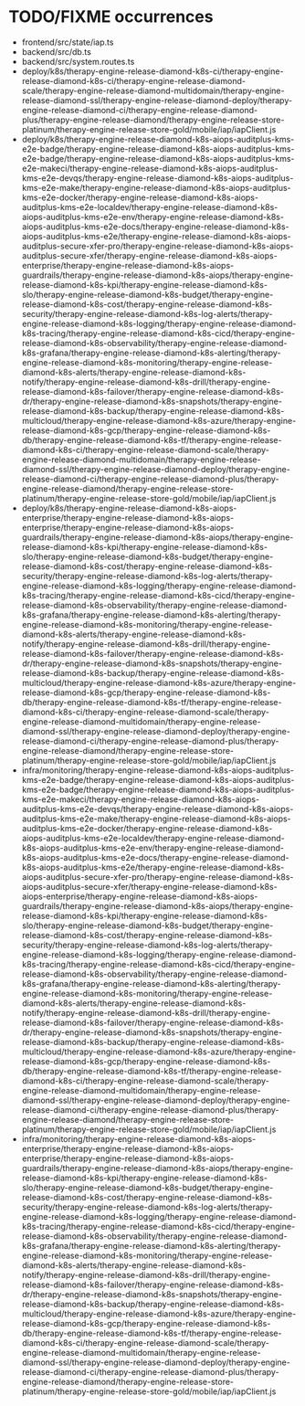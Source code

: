 # TODO/FIXME occurrences

- frontend/src/state/iap.ts
- backend/src/db.ts
- backend/src/system.routes.ts
- deploy/k8s/therapy-engine-release-diamond-k8s-ci/therapy-engine-release-diamond-k8s-ci/therapy-engine-release-diamond-scale/therapy-engine-release-diamond-multidomain/therapy-engine-release-diamond-ssl/therapy-engine-release-diamond-deploy/therapy-engine-release-diamond-ci/therapy-engine-release-diamond-plus/therapy-engine-release-diamond/therapy-engine-release-store-platinum/therapy-engine-release-store-gold/mobile/iap/iapClient.js
- deploy/k8s/therapy-engine-release-diamond-k8s-aiops-auditplus-kms-e2e-badge/therapy-engine-release-diamond-k8s-aiops-auditplus-kms-e2e-badge/therapy-engine-release-diamond-k8s-aiops-auditplus-kms-e2e-makeci/therapy-engine-release-diamond-k8s-aiops-auditplus-kms-e2e-devqs/therapy-engine-release-diamond-k8s-aiops-auditplus-kms-e2e-make/therapy-engine-release-diamond-k8s-aiops-auditplus-kms-e2e-docker/therapy-engine-release-diamond-k8s-aiops-auditplus-kms-e2e-localdev/therapy-engine-release-diamond-k8s-aiops-auditplus-kms-e2e-env/therapy-engine-release-diamond-k8s-aiops-auditplus-kms-e2e-docs/therapy-engine-release-diamond-k8s-aiops-auditplus-kms-e2e/therapy-engine-release-diamond-k8s-aiops-auditplus-secure-xfer-pro/therapy-engine-release-diamond-k8s-aiops-auditplus-secure-xfer/therapy-engine-release-diamond-k8s-aiops-enterprise/therapy-engine-release-diamond-k8s-aiops-guardrails/therapy-engine-release-diamond-k8s-aiops/therapy-engine-release-diamond-k8s-kpi/therapy-engine-release-diamond-k8s-slo/therapy-engine-release-diamond-k8s-budget/therapy-engine-release-diamond-k8s-cost/therapy-engine-release-diamond-k8s-security/therapy-engine-release-diamond-k8s-log-alerts/therapy-engine-release-diamond-k8s-logging/therapy-engine-release-diamond-k8s-tracing/therapy-engine-release-diamond-k8s-cicd/therapy-engine-release-diamond-k8s-observability/therapy-engine-release-diamond-k8s-grafana/therapy-engine-release-diamond-k8s-alerting/therapy-engine-release-diamond-k8s-monitoring/therapy-engine-release-diamond-k8s-alerts/therapy-engine-release-diamond-k8s-notify/therapy-engine-release-diamond-k8s-drill/therapy-engine-release-diamond-k8s-failover/therapy-engine-release-diamond-k8s-dr/therapy-engine-release-diamond-k8s-snapshots/therapy-engine-release-diamond-k8s-backup/therapy-engine-release-diamond-k8s-multicloud/therapy-engine-release-diamond-k8s-azure/therapy-engine-release-diamond-k8s-gcp/therapy-engine-release-diamond-k8s-db/therapy-engine-release-diamond-k8s-tf/therapy-engine-release-diamond-k8s-ci/therapy-engine-release-diamond-scale/therapy-engine-release-diamond-multidomain/therapy-engine-release-diamond-ssl/therapy-engine-release-diamond-deploy/therapy-engine-release-diamond-ci/therapy-engine-release-diamond-plus/therapy-engine-release-diamond/therapy-engine-release-store-platinum/therapy-engine-release-store-gold/mobile/iap/iapClient.js
- deploy/k8s/therapy-engine-release-diamond-k8s-aiops-enterprise/therapy-engine-release-diamond-k8s-aiops-enterprise/therapy-engine-release-diamond-k8s-aiops-guardrails/therapy-engine-release-diamond-k8s-aiops/therapy-engine-release-diamond-k8s-kpi/therapy-engine-release-diamond-k8s-slo/therapy-engine-release-diamond-k8s-budget/therapy-engine-release-diamond-k8s-cost/therapy-engine-release-diamond-k8s-security/therapy-engine-release-diamond-k8s-log-alerts/therapy-engine-release-diamond-k8s-logging/therapy-engine-release-diamond-k8s-tracing/therapy-engine-release-diamond-k8s-cicd/therapy-engine-release-diamond-k8s-observability/therapy-engine-release-diamond-k8s-grafana/therapy-engine-release-diamond-k8s-alerting/therapy-engine-release-diamond-k8s-monitoring/therapy-engine-release-diamond-k8s-alerts/therapy-engine-release-diamond-k8s-notify/therapy-engine-release-diamond-k8s-drill/therapy-engine-release-diamond-k8s-failover/therapy-engine-release-diamond-k8s-dr/therapy-engine-release-diamond-k8s-snapshots/therapy-engine-release-diamond-k8s-backup/therapy-engine-release-diamond-k8s-multicloud/therapy-engine-release-diamond-k8s-azure/therapy-engine-release-diamond-k8s-gcp/therapy-engine-release-diamond-k8s-db/therapy-engine-release-diamond-k8s-tf/therapy-engine-release-diamond-k8s-ci/therapy-engine-release-diamond-scale/therapy-engine-release-diamond-multidomain/therapy-engine-release-diamond-ssl/therapy-engine-release-diamond-deploy/therapy-engine-release-diamond-ci/therapy-engine-release-diamond-plus/therapy-engine-release-diamond/therapy-engine-release-store-platinum/therapy-engine-release-store-gold/mobile/iap/iapClient.js
- infra/monitoring/therapy-engine-release-diamond-k8s-aiops-auditplus-kms-e2e-badge/therapy-engine-release-diamond-k8s-aiops-auditplus-kms-e2e-badge/therapy-engine-release-diamond-k8s-aiops-auditplus-kms-e2e-makeci/therapy-engine-release-diamond-k8s-aiops-auditplus-kms-e2e-devqs/therapy-engine-release-diamond-k8s-aiops-auditplus-kms-e2e-make/therapy-engine-release-diamond-k8s-aiops-auditplus-kms-e2e-docker/therapy-engine-release-diamond-k8s-aiops-auditplus-kms-e2e-localdev/therapy-engine-release-diamond-k8s-aiops-auditplus-kms-e2e-env/therapy-engine-release-diamond-k8s-aiops-auditplus-kms-e2e-docs/therapy-engine-release-diamond-k8s-aiops-auditplus-kms-e2e/therapy-engine-release-diamond-k8s-aiops-auditplus-secure-xfer-pro/therapy-engine-release-diamond-k8s-aiops-auditplus-secure-xfer/therapy-engine-release-diamond-k8s-aiops-enterprise/therapy-engine-release-diamond-k8s-aiops-guardrails/therapy-engine-release-diamond-k8s-aiops/therapy-engine-release-diamond-k8s-kpi/therapy-engine-release-diamond-k8s-slo/therapy-engine-release-diamond-k8s-budget/therapy-engine-release-diamond-k8s-cost/therapy-engine-release-diamond-k8s-security/therapy-engine-release-diamond-k8s-log-alerts/therapy-engine-release-diamond-k8s-logging/therapy-engine-release-diamond-k8s-tracing/therapy-engine-release-diamond-k8s-cicd/therapy-engine-release-diamond-k8s-observability/therapy-engine-release-diamond-k8s-grafana/therapy-engine-release-diamond-k8s-alerting/therapy-engine-release-diamond-k8s-monitoring/therapy-engine-release-diamond-k8s-alerts/therapy-engine-release-diamond-k8s-notify/therapy-engine-release-diamond-k8s-drill/therapy-engine-release-diamond-k8s-failover/therapy-engine-release-diamond-k8s-dr/therapy-engine-release-diamond-k8s-snapshots/therapy-engine-release-diamond-k8s-backup/therapy-engine-release-diamond-k8s-multicloud/therapy-engine-release-diamond-k8s-azure/therapy-engine-release-diamond-k8s-gcp/therapy-engine-release-diamond-k8s-db/therapy-engine-release-diamond-k8s-tf/therapy-engine-release-diamond-k8s-ci/therapy-engine-release-diamond-scale/therapy-engine-release-diamond-multidomain/therapy-engine-release-diamond-ssl/therapy-engine-release-diamond-deploy/therapy-engine-release-diamond-ci/therapy-engine-release-diamond-plus/therapy-engine-release-diamond/therapy-engine-release-store-platinum/therapy-engine-release-store-gold/mobile/iap/iapClient.js
- infra/monitoring/therapy-engine-release-diamond-k8s-aiops-enterprise/therapy-engine-release-diamond-k8s-aiops-enterprise/therapy-engine-release-diamond-k8s-aiops-guardrails/therapy-engine-release-diamond-k8s-aiops/therapy-engine-release-diamond-k8s-kpi/therapy-engine-release-diamond-k8s-slo/therapy-engine-release-diamond-k8s-budget/therapy-engine-release-diamond-k8s-cost/therapy-engine-release-diamond-k8s-security/therapy-engine-release-diamond-k8s-log-alerts/therapy-engine-release-diamond-k8s-logging/therapy-engine-release-diamond-k8s-tracing/therapy-engine-release-diamond-k8s-cicd/therapy-engine-release-diamond-k8s-observability/therapy-engine-release-diamond-k8s-grafana/therapy-engine-release-diamond-k8s-alerting/therapy-engine-release-diamond-k8s-monitoring/therapy-engine-release-diamond-k8s-alerts/therapy-engine-release-diamond-k8s-notify/therapy-engine-release-diamond-k8s-drill/therapy-engine-release-diamond-k8s-failover/therapy-engine-release-diamond-k8s-dr/therapy-engine-release-diamond-k8s-snapshots/therapy-engine-release-diamond-k8s-backup/therapy-engine-release-diamond-k8s-multicloud/therapy-engine-release-diamond-k8s-azure/therapy-engine-release-diamond-k8s-gcp/therapy-engine-release-diamond-k8s-db/therapy-engine-release-diamond-k8s-tf/therapy-engine-release-diamond-k8s-ci/therapy-engine-release-diamond-scale/therapy-engine-release-diamond-multidomain/therapy-engine-release-diamond-ssl/therapy-engine-release-diamond-deploy/therapy-engine-release-diamond-ci/therapy-engine-release-diamond-plus/therapy-engine-release-diamond/therapy-engine-release-store-platinum/therapy-engine-release-store-gold/mobile/iap/iapClient.js